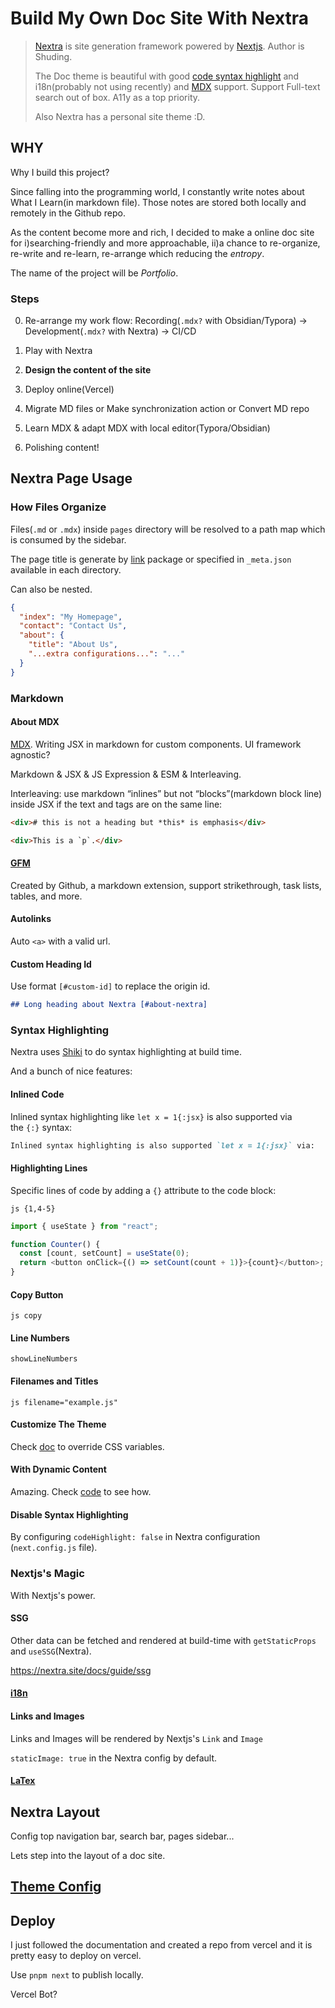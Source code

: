 # Build My Own Doc Site With Nextra

> [Nextra](https://nextra.site/) is site generation framework powered by [Nextjs](https://nextjs.org/). Author is Shuding.
>
> The Doc theme is beautiful with good [code syntax highlight](https://github.com/shikijs/shiki) and i18n(probably not using recently) and [MDX](https://mdxjs.com/blog/v2/) support. Support Full-text search out of box. A11y as a top priority.
>
> Also Nextra has a personal site theme :D.

## WHY

Why I build this project?

Since falling into the programming world, I constantly write notes about What I Learn(in markdown file). Those notes are stored both locally and remotely in the Github repo.

As the content become more and rich, I decided to make a online doc site for i)searching-friendly and more approachable, ii)a chance to re-organize, re-write and re-learn, re-arrange which reducing the _entropy_.

The name of the project will be _Portfolio_.

### Steps

0. Re-arrange my work flow: Recording(`.mdx?` with Obsidian/Typora) → Development(`.mdx?` with Nextra) → CI/CD

1. Play with Nextra
2. **Design the content of the site**
3. Deploy online(Vercel)
4. Migrate MD files or Make synchronization action or Convert MD repo
5. Learn MDX & adapt MDX with local editor(Typora/Obsidian)
6. Polishing content!

## Nextra Page Usage

### How Files Organize

Files(`.md` or `.mdx`) inside `pages` directory will be resolved to a path map which is consumed by the sidebar.

The page title is generate by [link](https://github.com/vercel/title) package or specified in `_meta.json` available in each directory.

Can also be nested.

```json
{
  "index": "My Homepage",
  "contact": "Contact Us",
  "about": {
    "title": "About Us",
    "...extra configurations...": "..."
  }
}
```

### Markdown

#### About MDX

[MDX](https://mdxjs.com/docs/what-is-mdx/). Writing JSX in markdown for custom components. UI framework agnostic?

Markdown & JSX & JS Expression & ESM & Interleaving.

Interleaving: use markdown “inlines” but not “blocks”(markdown block line) inside JSX if the text and tags are on the same line:

```html
<div># this is not a heading but *this* is emphasis</div>

<div>This is a `p`.</div>
```

#### [GFM](https://github.github.com/gfm/)

Created by Github, a markdown extension, support strikethrough, task lists, tables, and more.

#### Autolinks

Auto `<a>` with a valid url.

#### Custom Heading Id

Use format `[#custom-id]` to replace the origin id.

```markdown
## Long heading about Nextra [#about-nextra]
```

### Syntax Highlighting

Nextra uses [Shiki](https://shiki.matsu.io/) to do syntax highlighting at build time.

And a bunch of nice features:

#### Inlined Code

Inlined syntax highlighting like `let x = 1{:jsx}` is also supported via the `{:}` syntax:

```markdown
Inlined syntax highlighting is also supported `let x = 1{:jsx}` via:
```

#### Highlighting Lines

Specific lines of code by adding a `{}` attribute to the code block:

`js {1,4-5}`

```js {1,4-5}
import { useState } from "react";

function Counter() {
  const [count, setCount] = useState(0);
  return <button onClick={() => setCount(count + 1)}>{count}</button>;
}
```

#### Copy Button

`js copy`

#### Line Numbers

`showLineNumbers`

#### Filenames and Titles

`js filename="example.js"`

#### Customize The Theme

Check [doc](https://nextra.site/docs/guide/syntax-highlighting#customize-the-theme) to override CSS variables.

#### With Dynamic Content

Amazing. Check [code](https://github.com/shuding/nextra/blob/main/docs/pages/docs/guide/syntax-highlighting.mdx?plain=1) to see how.

#### Disable Syntax Highlighting

By configuring `codeHighlight: false` in Nextra configuration (`next.config.js` file).

### Nextjs's Magic

With Nextjs's power.

#### SSG

Other data can be fetched and rendered at build-time with `getStaticProps` and `useSSG`(Nextra).

https://nextra.site/docs/guide/ssg

#### [i18n](https://nextra.site/docs/guide/i18n)

#### Links and Images

Links and Images will be rendered by Nextjs's `Link` and `Image`

`staticImage: true` in the Nextra config by default.

#### [LaTex](https://nextra.site/docs/guide/latex)

## Nextra Layout

Config top navigation bar, search bar, pages sidebar...

Lets step into the layout of a doc site.

## [Theme Config](https://nextra.site/docs/docs-theme/theme-configuration)

## Deploy

I just followed the documentation and created a repo from vercel and it is pretty easy to deploy on vercel.

Use `pnpm next` to publish locally.

Vercel Bot?
